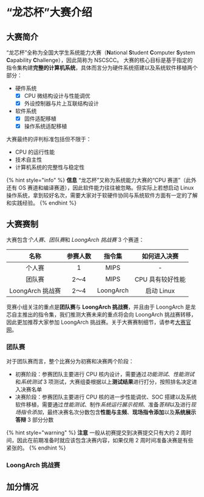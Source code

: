 # “龙芯杯”大赛介绍

## 大赛简介

“龙芯杯”全称为全国大学生系统能力大赛（**N**ational **S**tudent **C**omputer **S**ystem **C**apability **C**hallenge），因此简称为 NSCSCC。 大赛的核心目标是基于指定的指令集构建**完整的计算机系统**，具体而言分为硬件系统搭建以及系统软件移植两个部分：

- 硬件系统
	- [x] CPU 微结构设计与性能调优
	- [x] 外设控制器与片上互联结构设计
- 软件系统
	- [x] 固件适配移植
	- [x] 操作系统适配移植

大赛最终的评判标准包括但不限于：

+ CPU 的运行性能
+ 技术自主性
+ 计算机系统的完整性与稳定性

{% hint style="info" %}
**信息** “龙芯杯”又称为系统能力大赛的“CPU 赛道”（此外还有 OS 赛道和编译赛道），因此软件能力往往被忽略。但实际上若想启动 Linux 操作系统，拿到较好名次，需要大家对于软硬件协同与系统软件方面有一定的了解和实践经验。
{% endhint %}

## 大赛赛制

大赛包含*个人赛*、*团队赛*和 *LoongArch 挑战赛* 3 个赛道：

|名称|参赛人数|指令集|如何进入决赛|
|:---:|:---:|:---:|:---:|
|个人赛|1|MIPS|-|
|团队赛|2～4|MIPS|CPU 具有较好性能|
|LoongArch 挑战赛|2～4|LoongArch|启动 Linux|

竞赛小组关注的重点是**团队赛**与 **LoongArch 挑战赛**，并且由于 LoongArch 是龙芯自主推出的指令集，我们推测大赛未来的重点将会向 LoongArch 挑战赛转移，因此更加推荐大家参加 LoongArch 挑战赛。关于大赛赛制细节，请参考[大赛官网](http://www.nscscc.com)。

### 团队赛

对于团队赛而言，整个比赛分为初赛和决赛两个阶段：

+ 初赛阶段：参赛团队主要进行 CPU 核内设计，需要通过*功能测试*、*性能测试*和*系统测试* 3 项测试，大赛组委根据以上**测试结果**进行打分，按照排名决定进入决赛名单
+ 决赛阶段：参赛团队主要进行 CPU 核的进一步性能调优、SOC 搭建以及系统软件移植，需要通过*性能测试*、制作*系统运行展示视频*、准备*答辩*以及进行*现场指令添加*，最终决赛名次分数包含**性能与主频**、**现场指令添加**以及**系统展示答辩** 3 部分分数

{% hint style="warning" %}
**注意** 一般从初赛提交到决赛提交只有大约 2 周时间，因此在前期准备时就应该包含决赛内容，如果仅用 2 周时间准备决赛是有些紧张的。
{% endhint %}

### LoongArch 挑战赛

## 加分情况
